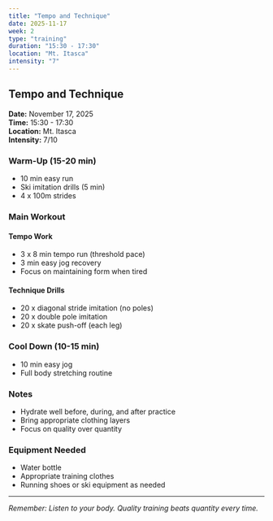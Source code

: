 ```yaml
---
title: "Tempo and Technique"
date: 2025-11-17
week: 2
type: "training"
duration: "15:30 - 17:30"
location: "Mt. Itasca"
intensity: "7"
---
```


## Tempo and Technique

**Date:** November 17, 2025  
**Time:** 15:30 - 17:30  
**Location:** Mt. Itasca  
**Intensity:** 7/10

### Warm-Up (15-20 min)
- 10 min easy run
- Ski imitation drills (5 min)
- 4 x 100m strides

### Main Workout
#### Tempo Work
- 3 x 8 min tempo run (threshold pace)
- 3 min easy jog recovery
- Focus on maintaining form when tired

#### Technique Drills
- 20 x diagonal stride imitation (no poles)
- 20 x double pole imitation
- 20 x skate push-off (each leg)

### Cool Down (10-15 min)
- 10 min easy jog
- Full body stretching routine

### Notes
- Hydrate well before, during, and after practice
- Bring appropriate clothing layers
- Focus on quality over quantity

### Equipment Needed
- Water bottle
- Appropriate training clothes
- Running shoes or ski equipment as needed

---
*Remember: Listen to your body. Quality training beats quantity every time.*